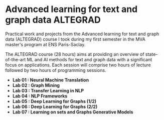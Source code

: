 # Advanced learning for text and graph data ALTEGRAD

Practical work and projects from the Advanced learning for text and graph data (ALTEGRAD) course I took during my first semester in the MVA master's program at ENS Paris-Saclay.

The ALTEGRAD course (28 hours) aims at providing an overview of state-of-the-art ML and AI methods for text and graph data with a significant focus on applications. Each session will comprise two hours of lecture followed by two hours of programming sessions.

- **Lab 01 :  Neural Machine Translation**
- **Lab 02 :  Graph Mining**
- **Lab 03 :  Transfer Learning in NLP**
- **Lab 04 :  NLP Frameworks**
- **Lab 05 : Deep Learning for Graphs (1/2)**
- **Lab 06 : Deep Learning for Graphs (2/2)**
- **Lab 07 : Learning on sets and Graphs Generative Models**